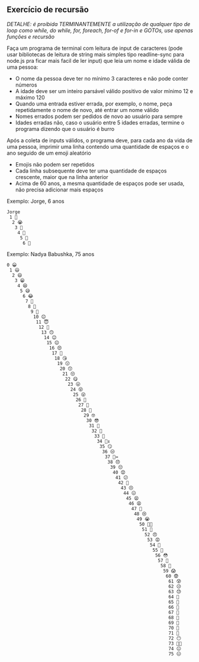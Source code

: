 ## Exercício de recursão
*DETALHE: é proibida TERMINANTEMENTE a utilização de qualquer tipo de loop como while, do while, for, foreach, for-of e for-in e GOTOs, use apenas funções e recursão*

Faça um programa de terminal com leitura de input de caracteres (pode usar bibliotecas de leitura de string mais simples tipo readline-sync para node.js pra ficar mais facil de ler input) que leia um nome e idade válida de uma pessoa:
- O nome da pessoa deve ter no mínimo 3 caracteres e não pode conter números
- A idade deve ser um inteiro parsável válido positivo de valor mínimo 12 e máximo 120
- Quando uma entrada estiver errada, por exemplo, o nome, peça repetidamente o nome de novo, até entrar um nome válido
- Nomes errados podem ser pedidos de novo ao usuário para sempre
- Idades erradas não, caso o usuário entre 5 idades erradas, termine o programa dizendo que o usuário é burro

Após a coleta de inputs válidos, o programa deve, para cada ano da vida de uma pessoa, imprimir uma linha contendo uma quantidade de espaços e o ano seguido de um emoji aleatório
- Emojis não podem ser repetidos
- Cada linha subsequente deve ter uma quantidade de espaços crescente, maior que na linha anterior
- Acima de 60 anos, a mesma quantidade de espaços pode ser usada, não precisa adicionar mais espaços

Exemplo: Jorge, 6 anos
```
Jorge
 1 🤌
  2 😭
   3 👿
    4 🙁
     5 🤌
      6 🤔
```

Exemplo: Nadya Babushka, 75 anos
```
0 😀
 1 😃
  2 😄
   3 😁
    4 😆
     5 😅
      6 😂
       7 🤣
        8 🥲
         9 🥹
          10 😊
           11 😇
            12 🙂
             13 🙃
              14 😉
               15 😌
                16 😍
                 17 🥰
                  18 😘
                   19 😗
                    20 😙
                     21 😚
                      22 😋
                       23 😛
                        24 😝
                         25 😜
                          26 🤪
                           27 🤨
                            28 🧐
                             29 🤓
                              30 😎
                               31 🥸
                                32 🤩
                                 33 🥳
                                  34 🙂‍↕️
                                   35 😏
                                    36 😒
                                     37 🙂‍↔️
                                      38 😞
                                       39 😔
                                        40 😟
                                         41 😕
                                          42 🙁
                                           43 😣
                                            44 😖
                                             45 😫
                                              46 😩
                                               47 🥺
                                                48 😢
                                                 49 😭
                                                  50 😮‍💨
                                                   51 😤
                                                    52 😠
                                                     53 😡
                                                      54 🤬
                                                       55 🤯
                                                        56 😳
                                                         57 🥵
                                                          58 🥶
                                                           59 😱
                                                            60 😨
                                                             61 😰
                                                             62 😥
                                                             63 😓
                                                             64 🫣
                                                             65 🤗
                                                             66 🫡
                                                             67 🤔
                                                             68 🫢
                                                             69 🤭
                                                             70 🤫
                                                             71 🤥
                                                             72 😶
                                                             73 😶‍🌫️
                                                             74 😐
                                                             75 😑
```
